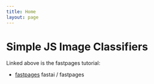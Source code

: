 ```yaml
---
title: Home
layout: page
---
```


# Simple JS Image Classifiers

Linked above is the fastpages tutorial:

- [fastpages](https://github.com/fastai/fastpages#customizing-fastpages) fastai / fastpages

